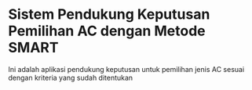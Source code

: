 # Sistem Pendukung Keputusan Pemilihan AC dengan Metode SMART

Ini adalah aplikasi pendukung keputusan untuk pemilihan jenis AC sesuai dengan kriteria yang sudah ditentukan
